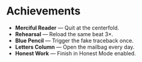 # Achievements

- **Merciful Reader** — Quit at the centerfold.
- **Rehearsal** — Reload the same beat 3×.
- **Blue Pencil** — Trigger the fake traceback once.
- **Letters Column** — Open the mailbag every day.
- **Honest Work** — Finish in Honest Mode enabled.